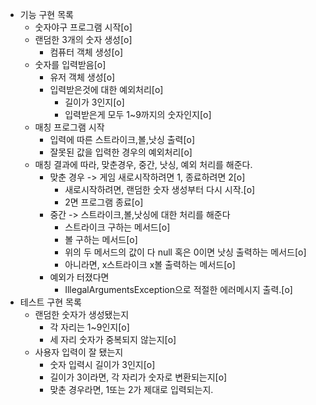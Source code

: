 - 기능 구현 목록
    - 숫자야구 프로그램 시작[o]
    - 랜덤한 3개의 숫자 생성[o]
        - 컴퓨터 객체 생성[o]
    - 숫자를 입력받음[o]
        - 유저 객체 생성[o]
        - 입력받은것에 대한 예외처리[o]
          - 길이가 3인지[o]
          - 입력받은게 모두 1~9까지의 숫자인지[o]
    - 매칭 프로그램 시작
        - 입력에 따른 스트라이크,볼,낫싱 출력[o]
        - 잘못된 값을 입력한 경우의 예외처리[o]
    - 매칭 결과에 따라, 맞춘경우, 중간, 낫싱, 예외 처리를 해준다.
        - 맞춘 경우 -> 게임 새로시작하려면 1, 종료하려면 2[o]
            - 새로시작하려면, 랜덤한 숫자 생성부터 다시 시작.[o]
            - 2면 프로그램 종료[o]
        - 중간 -> 스트라이크,볼,낫싱에 대한 처리를 해준다
            - 스트라이크 구하는 메서드[o]
            - 볼 구하는 메서드[o]
            - 위의 두 메서드의 값이 다 null 혹은 0이면 낫싱 출력하는 메서드[o]
            - 아니라면, x스트라이크 x볼 출력하는 메서드[o]
        - 예외가 터졌다면
            - IllegalArgumentsException으로 적절한 에러메시지 출력.[o]
- 테스트 구현 목록
    - 랜덤한 숫자가 생성됐는지
        - 각 자리는 1~9인지[o]
        - 세 자리 숫자가 중복되지 않는지[o]
    - 사용자 입력이 잘 됐는지
        - 숫자 입력시 길이가 3인지[o]
        - 길이가 3이라면, 각 자리가 숫자로 변환되는지[o]
        - 맞춘 경우라면, 1또는 2가 제대로 입력되는지.
